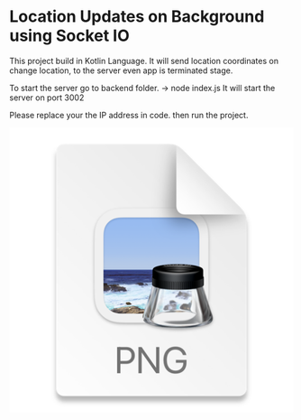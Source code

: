 # Location Updates on Background using Socket IO

This project build in Kotlin Language.
It will send location coordinates on change location, to the server even app is terminated stage. 

To start the server go to backend folder.
-> node index.js
It will start the server on port 3002


Please replace your the IP address in code.
then run the project. 

![img.png](img.png)